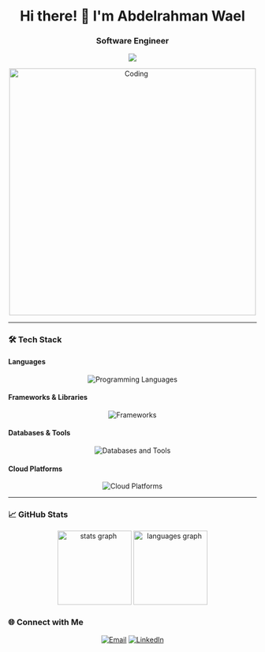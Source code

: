 <h1 align="center">Hi there! 👋 I'm Abdelrahman Wael</h1>
<h3 align="center">Software Engineer </h3>

<p align="center">
  <img src="https://readme-typing-svg.herokuapp.com?font=Fira+Code&size=30&pause=1000&color=1DA1F2&width=600&lines=Welcome+to+my+GitHub+Profile!;Passionate+Software+Engineer;Data+Lover+%26+Problem+Solver;Let's+Build+Awesome+Things!">
</p>

<p align="center">
  <img src="https://media.giphy.com/media/qgQUggAC3Pfv687qPC/giphy.gif" alt="Coding" width="500"/>
</p>

---

### 🛠 **Tech Stack**

#### **Languages**
<p align="center">
  <img src="https://skillicons.dev/icons?i=java,python,js,html,css" alt="Programming Languages">
</p>

#### **Frameworks & Libraries**
<p align="center">
  <img src="https://skillicons.dev/icons?i=react,nodejs,spring,bootstrap" alt="Frameworks">
</p>

#### **Databases & Tools**
<p align="center">
  <img src="https://skillicons.dev/icons?i=mysql,postgres,mongodb,docker,kubernetes" alt="Databases and Tools">
</p>

#### **Cloud Platforms**
<p align="center">
  <img src="https://skillicons.dev/icons?i=aws,azure,gcp" alt="Cloud Platforms">
</p>

---

### 📈 **GitHub Stats**


<div align="center">

  <img src="https://github-readme-stats.vercel.app/api?username=AbdoJoker99&hide_title=false&hide_rank=false&show_icons=true&include_all_commits=true&count_private=true&disable_animations=false&theme=dracula&locale=en&hide_border=false" height="150" alt="stats graph"  />

  <img src="https://github-readme-stats.vercel.app/api/top-langs?username=AbdoJoker99&locale=en&hide_title=false&layout=compact&card_width=320&langs_count=5&theme=dracula&hide_border=false" height="150" alt="languages graph"  />

</div>


### 🌐 **Connect with Me**

<p align="center">
  <a href="mailto:202201074@pua.edu.eg"><img src="https://img.shields.io/badge/Email-D14836?style=for-the-badge&logo=gmail&logoColor=white" alt="Email"></a>
  <a href="[https://www.linkedin.com/in/your-profile/](https://www.linkedin.com/in/abdelrahman-wael-42a232282/)"><img src="https://img.shields.io/badge/LinkedIn-0077B5?style=for-the-badge&logo=linkedin&logoColor=white" alt="LinkedIn"></a>
 
</p>


